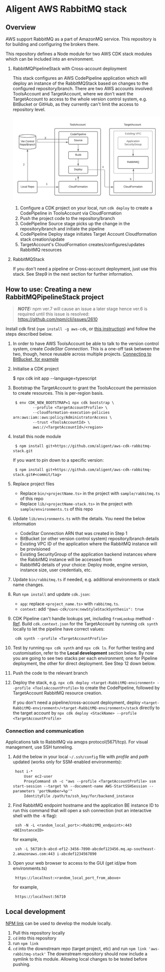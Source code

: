 # Aligent AWS RabbitMQ stack

## Overview

AWS support RabbitMQ as a part of AmazonMQ service. This repository is for building and configuring the brokers there.

This repository defines a Node module for two AWS CDK stack modules which can be included into an environment.

1. RabbitMQPipelineStack with Cross-account deployment

    This stack configures an AWS CodePipeline application which will deploy an instance of the RabbitMQStack based on changes to the configured repository/branch.
    There are two AWS accounts involved: ToolsAccount and TargetAccount, where we don't want the TargetAccount to access to the whole version control system, e.g. BitBucket or GitHub, as they currently can't limit the access to repository level.

    ![Diagram](CDKPipeline-RabbitMQ.jpeg)

    1. Configure a CDK project on your local, run `cdk deploy` to create a CodePipeline in ToolsAccount via CloudFormation
    2. Push the project code to the repository/branch
    3. CodePipeline Source stage picks up the change in the repository/branch and initiate the pipeline
    4. CodePipeline Deploy stage initiates Target Account Cloudformation stack creation/update
    5. TargetAccount's CloudFormation creates/configures/updates RabbitMQ resources


2. RabbitMQStack

    If you don't need a pipeline or Cross-account deployment, just use this stack. See Step9 in the next section for further information.

## How to use: Creating a new RabbitMQPipelineStack project

> **_NOTE:_** npm ver.7 will cause an issue a later stage hence ver.6 is required until this issue is resolved: https://github.com/npm/cli/issues/2610

Install cdk first (`npm install -g aws-cdk`, or [this instruction](https://docs.aws.amazon.com/cdk/latest/guide/getting_started.html)) and follow the steps described below.


1. In order to have AWS ToolsAccount be able to talk to the version control system, create *CodeStar Connection*. This is a one-off task between the two, though, hence reusable across multiple projects. [Connecting to BitBucket, for example](https://docs.aws.amazon.com/dtconsole/latest/userguide/connections-create-bitbucket.html)

2. Initialise a CDK project

    $ npx cdk init app --language=typescript

3. Bootstrap the TargetAccount to grant the ToolsAccount the permission to create resources. This is per-region basis.

        $ env CDK_NEW_BOOTSTRAP=1 npx cdk bootstrap \
                --profile <TargetAccountProfile> \
                --cloudformation-execution-policies arn:aws:iam::aws:policy/AdministratorAccess \
                --trust <ToolsAccountId> \
                aws://<TargetAccountId>/<region>

4. Install this node module

        $ npm install git+https://github.com/aligent/aws-cdk-rabbitmq-stack.git

    If you want to pin down to a specific version:

        $ npm install git+https://github.com/aligent/aws-cdk-rabbitmq-stack.git#<commit/tag>

5. Replace project files

    - Replace `bin/<projectName.ts>` in the project with `sample/rabbitmq.ts` of this repo
    - Replace `lib/<projectName-stack.ts>` in the project with `sample/environments.ts` of this repo

6. Update `lib/environments.ts` with the details. You need the below information

    - CodeStar Connection ARN that was created in Step 1
    - BitBucket (or other version control system) repository/branch details
    - Existing VPC ID of the application where the RabbitMQ instance will be provisioned
    - Existing SecurityGroup of the application backend instances where the RabbitMQ instance will be accessed from
    - RabbitMQ details of your choice: Deploy mode, engine version, instance size, user credentials, etc.

7. Update `bin/rabbitmq.ts` if needed, e.g. additional environments or stack name changes.

8. Run `npm install` and update `cdk.json`:

    - `app`: replace `<project_name.ts>` with `rabbitmq.ts`.
    - `context`: add `"@aws-cdk/core:newStyleStackSynthesis": true`

9. CDK Pipeline can't handle lookups yet, including `fromLookup` method - [Ref](https://github.com/aws/aws-cdk/issues/11576#issuecomment-730351206). Build `cdk.context.json` for the TargetAccount by running `cdk synth` locally to let the pipeline have correct values:

        cdk synth --profile <TargetAccountProfile>

10. Test by running `npx cdk synth` and `npx cdk ls`. For further testing and customisation, refer to the **Local development** section below. By now you are going to see two stacks per each environment; one for Pipeline deployment, the other for direct deployment. See Step 12 down below.

11. Push the code to the relevant branch

12. Deploy the stack, e.g. `npx cdk deploy <target-RabbitMQ-environment> --profile <ToolsAccountProfile>` to create the CodePipeline, followed by TargetAccount RabbitMQ resource creation. 

    If you don't need a pipeline/cross-account deployment, deploy `<target-RabbitMQ-environment>/<target-RabbitMQ-environment>/stack` directly to the target account by `npx cdk deploy <StackName> --profile <TargetAccountProfile>`



### Connection and communication
Applications talk to RabbitMQ via amqps protocol(5671/tcp). For visual management, use SSH tunneling.
1. Add the below in your local `~/.ssh/config` file with *profile* and *path* updated (works only for SSM-enabled environments):

        host i-*
            User ec2-user
            ProxyCommand sh -c "aws --profile <TargetAccountProfile> ssm start-session --target %h --document-name AWS-StartSSHSession --parameters 'portNumber=%p'"
            IdentityFile /path/to/ssh_key/for/backend_instance

2. Find RabbitMQ endpoint hostname and the application  BE instance ID to run this command that will open a ssh connection (not an interactive shell with the `-N` flag):

        ssh -N -L <random_local_port>:<RabbitMQ_endpoint>:443 <BEInstanceID>

    for example,

        ssh -L 56710:b-abcd-ef12-3456-7890-abcdef123456.mq.ap-southeast-2.amazonaws.com:443 i-abcdef1234567890

3. Open your web browser to access to the GUI (get id/pw from environments.ts)

        https://localhost:<random_local_port_from_above>

    for example,

        https://localhost:56710


## Local development
[NPM link](https://docs.npmjs.com/cli/v7/commands/npm-link) can be used to develop the module locally.
1. Pull this repository locally
2. `cd` into this repository
3. run `npm link`
4. `cd` into the downstream repo (target project, etc) and run `npm link 'aws-rabbitmq-stack'`
The downstream repository should now include a symlink to this module. Allowing local changes to be tested before pushing.
